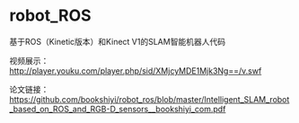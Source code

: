 # robot_ROS
基于ROS（Kinetic版本）和Kinect V1的SLAM智能机器人代码


视频展示： http://player.youku.com/player.php/sid/XMjcyMDE1Mjk3Ng==/v.swf

论文链接： https://github.com/bookshiyi/robot_ros/blob/master/Intelligent_SLAM_robot_based_on_ROS_and_RGB-D_sensors__bookshiyi_com.pdf

